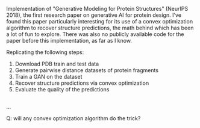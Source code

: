 Implementation of "Generative Modeling for Protein Structures" (NeurIPS 2018), the first research paper on generative AI for protein design. I've found this paper particularly interesting for its use of a convex optimization algorithm to recover structure predictions, the math behind which has been a lot of fun to explore. There was also no publicly available code for the paper before this implementation, as far as I know.

Replicating the following steps:
1. Download PDB train and test data
2. Generate pairwise distance datasets of protein fragments
3. Train a GAN on the dataset
4. Recover structure predictions via convex optimization
5. Evaluate the quality of the predictions

##

...


Q: will any convex optimization algorithm do the trick?